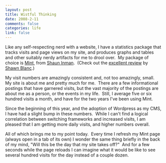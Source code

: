 ```yaml
--- 
layout: post
title: Wistful Thinking
date: 2008-2-11
comments: false
categories: life
link: false
---
```

Like any self-respecting nerd with a website, I have a statistics package that tracks visits and page views on my site, and produces graphs and tables and other suitably nerdy artifacts for me to drool over.  My package of choice is <a href="http://haveamint.com" title="Mint">Mint</a>, from <a href="http://www.shauninman.com/" title="shauninman.com">Shaun Inman</a>.  (Check out the <a href="http://shawnblanc.net/2007/the-full-mint-y/" title="The Full Mint-y">excellent review</a> by <a href="http://shawnblanc.net" title="shawnblanc.net">Shawn Blanc</a>.)

My visit numbers are amazingly consistent and, not too amazingly, small.  My site is about me and pretty much for me.  There are a few informational postings that have garnered visits, but the vast majority of the postings are about me as a person, or the events in my life.  Still, I average five or six hundred visits a month, and have for the two years I've been using Mint.

Since the beginning of this year, and the adoption of Wordpress as my CMS, I have had a slight bump in these numbers.  While I can't find a logical correlation between switching frameworks and increased visits, I am pleased that I am getting more daily visits, and higher numbers overall.

All of which brings me to my point today.  Every time I refresh my Mint page (always open in a tab of its own) I wonder the same thing briefly in the back of my mind, "Will this be the day that my site takes off?"  And for a few seconds while the page reloads I can imagine what it would be like to see several hundred visits for the day instead of a couple dozen.
